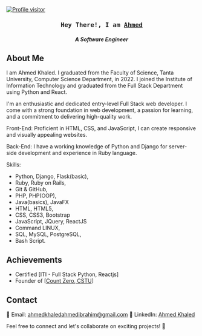 <!--
**AhmedKhaled146/AhmedKhaled146** is a ✨ _special_ ✨ repository because its `README.md` (this file) appears on your GitHub profile.

Here are some ideas to get you started:

- 🔭 I’m currently working on ...
- 🌱 I’m currently learning ...
- 👯 I’m looking to collaborate on ...
- 🤔 I’m looking for help with ...
- 💬 Ask me about ...
- 📫 How to reach me: ...
- 😄 Pronouns: ...
- ⚡ Fun fact: ...
-->
<a href="https://komarev.com/ghpvc/?username=AhmedKhaled146">
  <img align="ft" src="https://komarev.com/ghpvc/?username=AhmedKhaled146&label=Visitors&color=EB984E&style=flat" alt="Profile visitor" />
</a>

<!-- Intro  -->
<h3 align="center">
  <samp>Hey There!, I am
    <b><a target="_blank" href="https://ahmedkhaled146.github.io/my-portfolio/" target="_blanck">Ahmed</a></b>
  </samp>
</h3>
<h5 align="center">A Software Engineer</h5>


## About Me
I am Ahmed Khaled. I graduated from the Faculty of Science, Tanta University, Computer Science Department, in 2022. I joined the Institute of Information Technology and graduated from the Full Stack Department using Python and React.

I'm an enthusiastic and dedicated entry-level Full Stack web developer. I come with a strong foundation in web development, a passion for learning, and a commitment to delivering high-quality work.

Front-End: Proficient in HTML, CSS, and JavaScript, I can create responsive and visually appealing websites.

Back-End: I have a working knowledge of Python and Django for server-side development and experience in Ruby language.

Skills:
- Python, Django, Flask(basic),
- Ruby, Ruby on Rails,
- Git & GitHub,
- PHP, PHP(OOP),
- Java(basics), JavaFX
- HTML, HTML5,
- CSS, CSS3, Bootstrap
- JavaScript, JQuery, ReactJS
- Command LINUX,
- SQL, MySQL, PostgreSQL,
- Bash Script.


## Achievements
- Certified [ITI - Full Stack Python, Reactjs]
- Founder of [<a href="https://www.facebook.com/countzerocs" target="_blanck">Count Zero, CSTU</a>]

## Contact
📧 Email: ahmedkhaledahmedibrahim@gmail.com
🔗 LinkedIn: [Ahmed Khaled](https://www.linkedin.com/in/ahmed-khaled-08736b192/)

Feel free to connect and let's collaborate on exciting projects! 🚀

